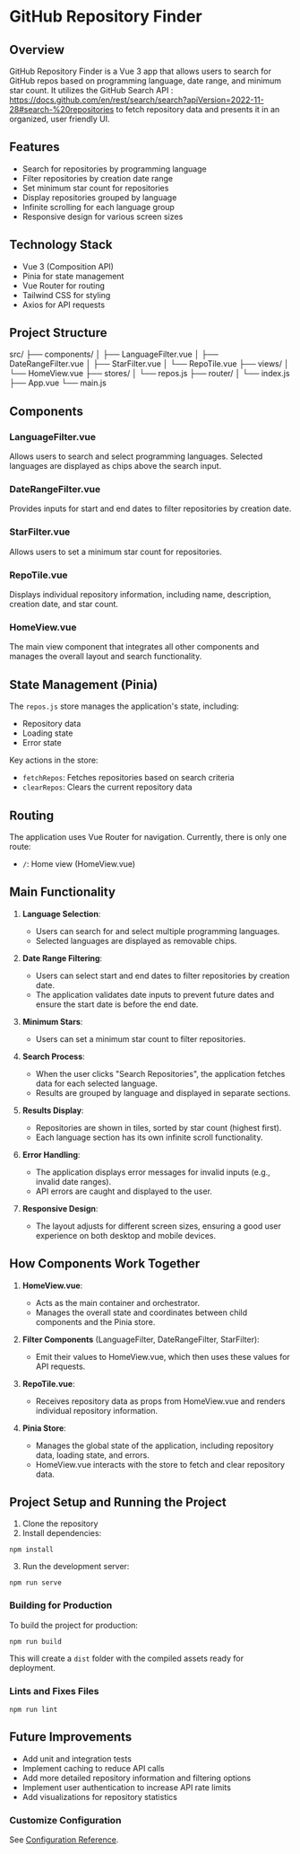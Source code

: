# GitHub Repository Finder

## Overview

GitHub Repository Finder is a Vue 3 app that allows users to search for GitHub repos based on programming language, date range, and minimum star count. It utilizes the GitHub Search API : 
https://docs.github.com/en/rest/search/search?apiVersion=2022-11-28#search-%20repositories
to fetch repository data and presents it in an organized, user friendly UI.

## Features

- Search for repositories by programming language
- Filter repositories by creation date range
- Set minimum star count for repositories
- Display repositories grouped by language
- Infinite scrolling for each language group
- Responsive design for various screen sizes

## Technology Stack

- Vue 3 (Composition API)
- Pinia for state management
- Vue Router for routing
- Tailwind CSS for styling
- Axios for API requests

## Project Structure

src/
├── components/
│ ├── LanguageFilter.vue
│ ├── DateRangeFilter.vue
│ ├── StarFilter.vue
│ └── RepoTile.vue
├── views/
│ └── HomeView.vue
├── stores/
│ └── repos.js
├── router/
│ └── index.js
├── App.vue
└── main.js

## Components

### LanguageFilter.vue

Allows users to search and select programming languages. Selected languages are displayed as chips above the search input.

### DateRangeFilter.vue

Provides inputs for start and end dates to filter repositories by creation date.

### StarFilter.vue

Allows users to set a minimum star count for repositories.

### RepoTile.vue

Displays individual repository information, including name, description, creation date, and star count.

### HomeView.vue

The main view component that integrates all other components and manages the overall layout and search functionality.

## State Management (Pinia)

The `repos.js` store manages the application's state, including:

- Repository data
- Loading state
- Error state

Key actions in the store:

- `fetchRepos`: Fetches repositories based on search criteria
- `clearRepos`: Clears the current repository data

## Routing

The application uses Vue Router for navigation. Currently, there is only one route:

- `/`: Home view (HomeView.vue)

## Main Functionality

1. **Language Selection**:

   - Users can search for and select multiple programming languages.
   - Selected languages are displayed as removable chips.

2. **Date Range Filtering**:

   - Users can select start and end dates to filter repositories by creation date.
   - The application validates date inputs to prevent future dates and ensure the start date is before the end date.

3. **Minimum Stars**:

   - Users can set a minimum star count to filter repositories.

4. **Search Process**:

   - When the user clicks "Search Repositories", the application fetches data for each selected language.
   - Results are grouped by language and displayed in separate sections.

5. **Results Display**:

   - Repositories are shown in tiles, sorted by star count (highest first).
   - Each language section has its own infinite scroll functionality.

6. **Error Handling**:

   - The application displays error messages for invalid inputs (e.g., invalid date ranges).
   - API errors are caught and displayed to the user.

7. **Responsive Design**:
   - The layout adjusts for different screen sizes, ensuring a good user experience on both desktop and mobile devices.

## How Components Work Together

1. **HomeView.vue**:

   - Acts as the main container and orchestrator.
   - Manages the overall state and coordinates between child components and the Pinia store.

2. **Filter Components** (LanguageFilter, DateRangeFilter, StarFilter):

   - Emit their values to HomeView.vue, which then uses these values for API requests.

3. **RepoTile.vue**:

   - Receives repository data as props from HomeView.vue and renders individual repository information.

4. **Pinia Store**:
   - Manages the global state of the application, including repository data, loading state, and errors.
   - HomeView.vue interacts with the store to fetch and clear repository data.

## Project Setup and Running the Project

1. Clone the repository
2. Install dependencies:

```
npm install
```

3. Run the development server:

```
npm run serve
```

### Building for Production

To build the project for production:

```
npm run build
```

This will create a `dist` folder with the compiled assets ready for deployment.

### Lints and Fixes Files

```
npm run lint
```

## Future Improvements

- Add unit and integration tests
- Implement caching to reduce API calls
- Add more detailed repository information and filtering options
- Implement user authentication to increase API rate limits
- Add visualizations for repository statistics

### Customize Configuration

See [Configuration Reference](https://cli.vuejs.org/config/).
